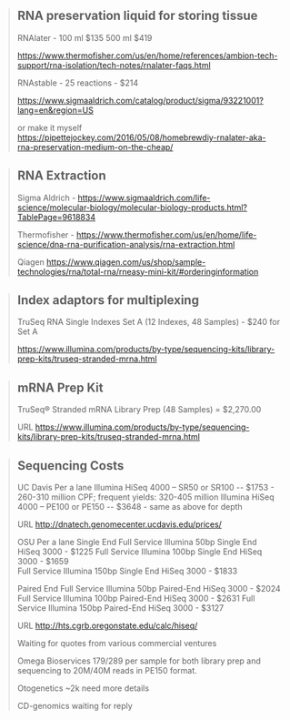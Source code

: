 
> ## RNA preservation liquid for storing tissue
> 
> RNAlater - 100 ml $135
>          500 ml $419
> 
> https://www.thermofisher.com/us/en/home/references/ambion-tech-support/rna-isolation/tech-notes/rnalater-faqs.html
> 
> RNAstable - 25 reactions - $214
> 
> https://www.sigmaaldrich.com/catalog/product/sigma/93221001?lang=en&region=US
> 
> or make it myself
> https://pipettejockey.com/2016/05/08/homebrewdiy-rnalater-aka-rna-preservation-medium-on-the-cheap/



> ## RNA Extraction
> 
> Sigma Aldrich - 
> https://www.sigmaaldrich.com/life-science/molecular-biology/molecular-biology-products.html?TablePage=9618834
>
> Thermofisher -
> https://www.thermofisher.com/us/en/home/life-science/dna-rna-purification-analysis/rna-extraction.html
>
> Qiagen
> https://www.qiagen.com/us/shop/sample-technologies/rna/total-rna/rneasy-mini-kit/#orderinginformation

> ## Index adaptors for multiplexing
> 
> TruSeq RNA Single Indexes Set A (12 Indexes, 48 Samples) - $240 for Set A
> 
> https://www.illumina.com/products/by-type/sequencing-kits/library-prep-kits/truseq-stranded-mrna.html

> ## mRNA Prep Kit
> TruSeq® Stranded mRNA Library Prep (48 Samples) = $2,270.00
> 
> URL
> https://www.illumina.com/products/by-type/sequencing-kits/library-prep-kits/truseq-stranded-mrna.html

> ## Sequencing Costs
> 
> UC Davis 
> Per a lane
>   Illumina HiSeq 4000  – SR50 or SR100  -- $1753
>     - 260-310 million CPF; frequent yields: 320-405 million
>   Illumina HiSeq 4000  – PE100 or PE150 -- $3648
>     - same as above for depth
>     
>  URL
>  http://dnatech.genomecenter.ucdavis.edu/prices/
>   
> OSU
> Per a lane
>    Single End
>      Full Service Illumina 50bp Single End HiSeq 3000 - $1225
>      Full Service Illumina 100bp Single End HiSeq 3000 - $1659	
>      Full Service Illumina 150bp Single End HiSeq 3000 - $1833
> 
>    Paired End
>      Full Service Illumina 50bp Paired-End HiSeq 3000 - $2024
>      Full Service Illumina 100bp Paired-End HiSeq 3000 - $2631
>      Full Service Illumina 150bp Paired-End HiSeq 3000 - $3127
>      
>  URL
>  http://hts.cgrb.oregonstate.edu/calc/hiseq/
>      
>  Waiting for quotes from various commercial ventures
> 
> Omega Bioservices
> $179/$289 per sample for both library prep and sequencing to 20M/40M reads in PE150 format. 
> 
> Otogenetics
> ~2k need more details
> 
> CD-genomics
> waiting for reply
